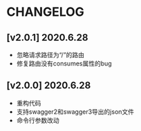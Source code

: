 # CHANGELOG

## [v2.0.1] 2020.6.28
- 忽略请求路径为“/”的路由
- 修复路由没有consumes属性的bug

## [v2.0.0] 2020.6.28
- 重构代码
- 支持swagger2和swagger3导出的json文件
- 命令行参数改动